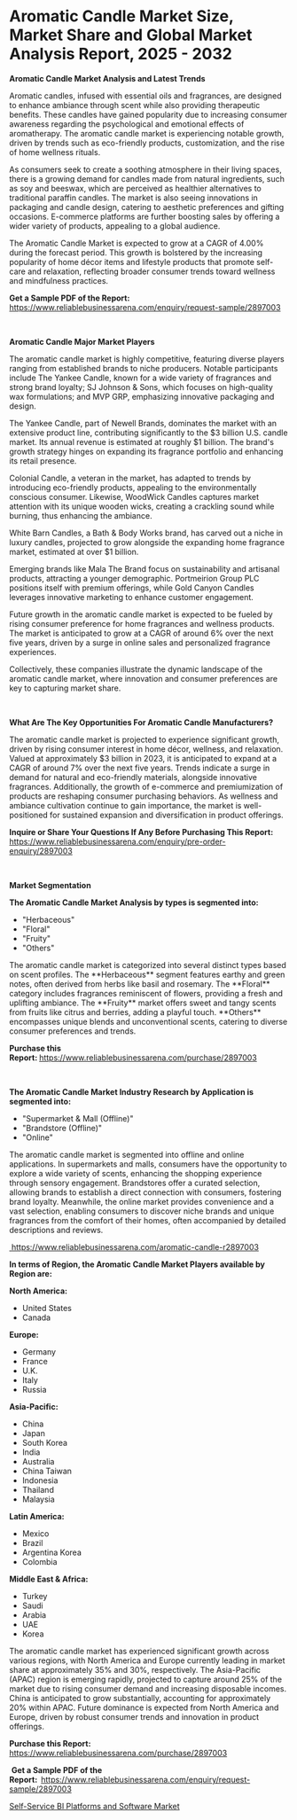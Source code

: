 <p><h1>Aromatic Candle Market Size, Market Share and Global Market Analysis Report, 2025 - 2032</h1></p><p><strong>Aromatic Candle Market Analysis and Latest Trends</strong></p>
<p><p>Aromatic candles, infused with essential oils and fragrances, are designed to enhance ambiance through scent while also providing therapeutic benefits. These candles have gained popularity due to increasing consumer awareness regarding the psychological and emotional effects of aromatherapy. The aromatic candle market is experiencing notable growth, driven by trends such as eco-friendly products, customization, and the rise of home wellness rituals.</p><p>As consumers seek to create a soothing atmosphere in their living spaces, there is a growing demand for candles made from natural ingredients, such as soy and beeswax, which are perceived as healthier alternatives to traditional paraffin candles. The market is also seeing innovations in packaging and candle design, catering to aesthetic preferences and gifting occasions. E-commerce platforms are further boosting sales by offering a wider variety of products, appealing to a global audience.</p><p>The Aromatic Candle Market is expected to grow at a CAGR of 4.00% during the forecast period. This growth is bolstered by the increasing popularity of home décor items and lifestyle products that promote self-care and relaxation, reflecting broader consumer trends toward wellness and mindfulness practices.</p></p>
<p><strong>Get a Sample PDF of the Report:&nbsp;</strong> <a href="https://www.reliablebusinessarena.com/enquiry/request-sample/2897003?utm_campaign=3552&utm_medium=2&utm_source=Github&utm_content=ia&utm_term=15032025&utm_id=aromatic-candle">https://www.reliablebusinessarena.com/enquiry/request-sample/2897003</a></p>
<p>&nbsp;</p>
<p><strong>Aromatic Candle Major Market Players</strong></p>
<p><p>The aromatic candle market is highly competitive, featuring diverse players ranging from established brands to niche producers. Notable participants include The Yankee Candle, known for a wide variety of fragrances and strong brand loyalty; SJ Johnson & Sons, which focuses on high-quality wax formulations; and MVP GRP, emphasizing innovative packaging and design.</p><p>The Yankee Candle, part of Newell Brands, dominates the market with an extensive product line, contributing significantly to the $3 billion U.S. candle market. Its annual revenue is estimated at roughly $1 billion. The brand's growth strategy hinges on expanding its fragrance portfolio and enhancing its retail presence.</p><p>Colonial Candle, a veteran in the market, has adapted to trends by introducing eco-friendly products, appealing to the environmentally conscious consumer. Likewise, WoodWick Candles captures market attention with its unique wooden wicks, creating a crackling sound while burning, thus enhancing the ambiance. </p><p>White Barn Candles, a Bath & Body Works brand, has carved out a niche in luxury candles, projected to grow alongside the expanding home fragrance market, estimated at over $1 billion.</p><p>Emerging brands like Mala The Brand focus on sustainability and artisanal products, attracting a younger demographic. Portmeirion Group PLC positions itself with premium offerings, while Gold Canyon Candles leverages innovative marketing to enhance customer engagement.</p><p>Future growth in the aromatic candle market is expected to be fueled by rising consumer preference for home fragrances and wellness products. The market is anticipated to grow at a CAGR of around 6% over the next five years, driven by a surge in online sales and personalized fragrance experiences. </p><p>Collectively, these companies illustrate the dynamic landscape of the aromatic candle market, where innovation and consumer preferences are key to capturing market share.</p></p>
<p>&nbsp;</p>
<p><strong>What Are The Key Opportunities For Aromatic Candle Manufacturers?</strong></p>
<p><p>The aromatic candle market is projected to experience significant growth, driven by rising consumer interest in home décor, wellness, and relaxation. Valued at approximately $3 billion in 2023, it is anticipated to expand at a CAGR of around 7% over the next five years. Trends indicate a surge in demand for natural and eco-friendly materials, alongside innovative fragrances. Additionally, the growth of e-commerce and premiumization of products are reshaping consumer purchasing behaviors. As wellness and ambiance cultivation continue to gain importance, the market is well-positioned for sustained expansion and diversification in product offerings.</p></p>
<p><strong>Inquire or Share Your Questions If Any Before Purchasing This Report:</strong> <a href="https://www.reliablebusinessarena.com/enquiry/pre-order-enquiry/2897003?utm_campaign=3552&utm_medium=2&utm_source=Github&utm_content=ia&utm_term=15032025&utm_id=aromatic-candle">https://www.reliablebusinessarena.com/enquiry/pre-order-enquiry/2897003</a></p>
<p>&nbsp;</p>
<p><strong>Market Segmentation</strong></p>
<p><strong>The Aromatic Candle Market Analysis by types is segmented into:</strong></p>
<p><ul><li>"Herbaceous"</li><li>"Floral"</li><li>"Fruity"</li><li>"Others"</li></ul></p>
<p><p>The aromatic candle market is categorized into several distinct types based on scent profiles. The **Herbaceous** segment features earthy and green notes, often derived from herbs like basil and rosemary. The **Floral** category includes fragrances reminiscent of flowers, providing a fresh and uplifting ambiance. The **Fruity** market offers sweet and tangy scents from fruits like citrus and berries, adding a playful touch. **Others** encompasses unique blends and unconventional scents, catering to diverse consumer preferences and trends.</p></p>
<p><strong>Purchase this Report:&nbsp;</strong><a href="https://www.reliablebusinessarena.com/purchase/2897003?utm_campaign=3552&utm_medium=2&utm_source=Github&utm_content=ia&utm_term=15032025&utm_id=aromatic-candle">https://www.reliablebusinessarena.com/purchase/2897003</a></p>
<p>&nbsp;</p>
<p><strong>The Aromatic Candle Market Industry Research by Application is segmented into:</strong></p>
<p><ul><li>"Supermarket & Mall (Offline)"</li><li>"Brandstore (Offline)"</li><li>"Online"</li></ul></p>
<p><p>The aromatic candle market is segmented into offline and online applications. In supermarkets and malls, consumers have the opportunity to explore a wide variety of scents, enhancing the shopping experience through sensory engagement. Brandstores offer a curated selection, allowing brands to establish a direct connection with consumers, fostering brand loyalty. Meanwhile, the online market provides convenience and a vast selection, enabling consumers to discover niche brands and unique fragrances from the comfort of their homes, often accompanied by detailed descriptions and reviews.</p></p>
<p><a href="https://www.reliablebusinessarena.com/aromatic-candle-r2897003?utm_campaign=3552&utm_medium=2&utm_source=Github&utm_content=ia&utm_term=15032025&utm_id=aromatic-candle">&nbsp;https://www.reliablebusinessarena.com/aromatic-candle-r2897003</a></p>
<p><strong>In terms of Region, the Aromatic Candle Market Players available by Region are:</strong></p>
<p>
    <p> <strong> North America: </strong>
        <ul>
            <li>United States</li>
            <li>Canada</li>
        </ul>
        </p> 
    <p> <strong> Europe: </strong>
        <ul>
            <li>Germany</li>
            <li>France</li>
            <li>U.K.</li>
            <li>Italy</li>
            <li>Russia</li>
        </ul>
        </p> 
    <p> <strong> Asia-Pacific: </strong>
        <ul>
            <li>China</li>
            <li>Japan</li>
            <li>South Korea</li>
            <li>India</li>
            <li>Australia</li>
            <li>China Taiwan</li>
            <li>Indonesia</li>
            <li>Thailand</li>
            <li>Malaysia</li>
        </ul>
        </p> 
    <p> <strong> Latin America: </strong>
        <ul>
            <li>Mexico</li>
            <li>Brazil</li>
            <li>Argentina Korea</li>
            <li>Colombia</li>
        </ul>
        </p> 
    <p> <strong> Middle East & Africa: </strong>
        <ul>
            <li>Turkey</li>
            <li>Saudi</li>
            <li>Arabia</li>
            <li>UAE</li>
            <li>Korea</li>
        </ul>
    </p>
    </p>
<p><p>The aromatic candle market has experienced significant growth across various regions, with North America and Europe currently leading in market share at approximately 35% and 30%, respectively. The Asia-Pacific (APAC) region is emerging rapidly, projected to capture around 25% of the market due to rising consumer demand and increasing disposable incomes. China is anticipated to grow substantially, accounting for approximately 20% within APAC. Future dominance is expected from North America and Europe, driven by robust consumer trends and innovation in product offerings.</p></p>
<p><strong>Purchase this Report: </strong><a href="https://www.reliablebusinessarena.com/purchase/2897003?utm_campaign=3552&utm_medium=2&utm_source=Github&utm_content=ia&utm_term=15032025&utm_id=aromatic-candle">https://www.reliablebusinessarena.com/purchase/2897003</a></p>
<p>&nbsp;<strong>Get a Sample PDF of the Report:&nbsp;&nbsp;</strong><a href="https://www.reliablebusinessarena.com/enquiry/request-sample/2897003?utm_campaign=3552&utm_medium=2&utm_source=Github&utm_content=ia&utm_term=15032025&utm_id=aromatic-candle">https://www.reliablebusinessarena.com/enquiry/request-sample/2897003</a></p>
<p><strong></strong></p>
<p><p><a href="https://github.com/hamremunazm4/Market-Research-Report-List-1/blob/main/self-service-bi-platforms-and-software-market.md?utm_campaign=3552&utm_medium=2&utm_source=Github&utm_content=ia&utm_term=15032025&utm_id=aromatic-candle">Self-Service BI Platforms and Software Market</a></p></p>